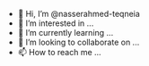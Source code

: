 - 👋 Hi, I’m @nasserahmed-teqneia
- 👀 I’m interested in ...
- 🌱 I’m currently learning ...
- 💞️ I’m looking to collaborate on ...
- 📫 How to reach me ...

<!---
nasserahmed-teqneia/nasserahmed-teqneia is a ✨ special ✨ repository because its `README.md` (this file) appears on your GitHub profile.
You can click the Preview link to take a look at your changes.
--->
